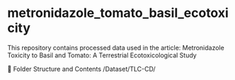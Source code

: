 # metronidazole_tomato_basil_ecotoxicity
This repository contains processed data used in the article: Metronidazole Toxicity to Basil and Tomato: A Terrestrial Ecotoxicological Study 


📂 Folder Structure and Contents
/Dataset/TLC-CD/
